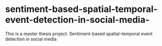 # sentiment-based-spatial-temporal-event-detection-in-social-media-
This is a master thesis project. Sentiment-based spatial-temporal event detection in social media
